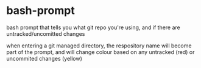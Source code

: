 # bash-prompt
bash prompt that tells you what git repo you're using, and if there are untracked/uncomitted changes

when entering a git managed directory, the respository name will become part of the prompt, and will change colour based on any untracked (red) or uncommited changes (yellow)
